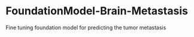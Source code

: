 # FoundationModel-Brain-Metastasis
Fine tuning foundation model for predicting the tumor metastasis
